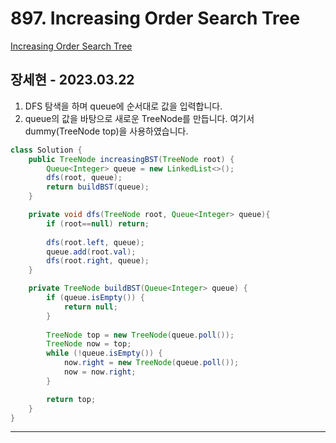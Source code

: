 # 897. Increasing Order Search Tree

[Increasing Order Search Tree](https://leetcode.com/problems/increasing-order-search-tree/)

## 장세현 - 2023.03.22

1. DFS 탐색을 하며 queue에 순서대로 값을 입력합니다.
2. queue의 값을 바탕으로 새로운 TreeNode를 만듭니다. 여기서 dummy(TreeNode top)을 사용하였습니다.

```java
class Solution {
    public TreeNode increasingBST(TreeNode root) {
        Queue<Integer> queue = new LinkedList<>();
        dfs(root, queue);
        return buildBST(queue);
    }

    private void dfs(TreeNode root, Queue<Integer> queue){
        if (root==null) return;        
        
        dfs(root.left, queue);
        queue.add(root.val);
        dfs(root.right, queue);
    }

    private TreeNode buildBST(Queue<Integer> queue) {
        if (queue.isEmpty()) {
            return null;
        }
        
        TreeNode top = new TreeNode(queue.poll());
        TreeNode now = top;
        while (!queue.isEmpty()) {
            now.right = new TreeNode(queue.poll());
            now = now.right;
        }

        return top;
    }
}
```

---
